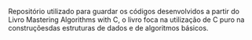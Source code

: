 Repositório utilizado para guardar os códigos desenvolvidos a partir do Livro Mastering Algorithms with C, o livro foca na utilização de C puro na construçõesdas estruturas de dados e de algoritmos básicos.
